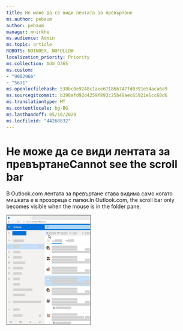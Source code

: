 ```yaml
---
title: Не може да се види лентата за превъртане
ms.author: pebaum
author: pebaum
manager: mnirkhe
ms.audience: Admin
ms.topic: article
ROBOTS: NOINDEX, NOFOLLOW
localization_priority: Priority
ms.collection: Adm_O365
ms.custom:
- "9002966"
- "5671"
ms.openlocfilehash: 538bc0e9248c1aee67186b747fd0391e54aca6a9
ms.sourcegitcommit: b398afd92d4259f893c25b48aec65921e6cc68d6
ms.translationtype: MT
ms.contentlocale: bg-BG
ms.lasthandoff: 05/16/2020
ms.locfileid: "44268832"
---
```

# <a name="cannot-see-the-scroll-bar"></a><span data-ttu-id="0c6f3-102">Не може да се види лентата за превъртане</span><span class="sxs-lookup"><span data-stu-id="0c6f3-102">Cannot see the scroll bar</span></span>

<span data-ttu-id="0c6f3-103">В Outlook.com лентата за превъртане става видима само когато мишката е в прозореца с папки.</span><span class="sxs-lookup"><span data-stu-id="0c6f3-103">In Outlook.com, the scroll bar only becomes visible when the mouse is in the folder pane.</span></span>

![Плъзгач за превъртане върху мишката върху входящата поща](media/16353_mouse_over_inbox_scrollbar-225x292.gif)
